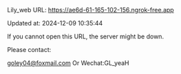 Lily_web URL: https://ae6d-61-165-102-156.ngrok-free.app

Updated at: 2024-12-09 10:35:44

If you cannot open this URL, the server might be down.

Please contact: 

goley04@foxmail.com Or Wechat:GL_yeaH